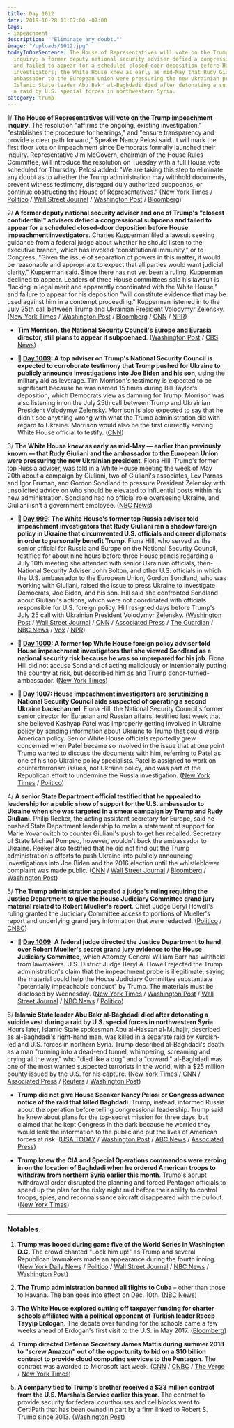```yaml
---
title: Day 1012
date: 2019-10-28 11:07:00 -07:00
tags:
- impeachment
description: '"Eliminate any doubt."'
image: "/uploads/1012.jpg"
todayInOneSentence: The House of Representatives will vote on the Trump impeachment
  inquiry; a former deputy national security adviser defied a congressional subpoena
  and failed to appear for a scheduled closed-door deposition before House impeachment
  investigators; the White House knew as early as mid-May that Rudy Giuliani and the
  ambassador to the European Union were pressuring the new Ukrainian president; and
  Islamic State leader Abu Bakr al-Baghdadi died after detonating a suicide vest during
  a raid by U.S. special forces in northwestern Syria.
category: trump
---
```


1/ **The House of Representatives will vote on the Trump impeachment inquiry**. The resolution "affirms the ongoing, existing investigation," "establishes the procedure for hearings," and "ensure transparency and provide a clear path forward," Speaker Nancy Pelosi said. It will mark the first floor vote on impeachment since Democrats formally launched their inquiry. Representative Jim McGovern, chairman of the House Rules Committee, will introduce the resolution on Tuesday with a full House vote scheduled for Thursday. Pelosi added: "We are taking this step to eliminate any doubt as to whether the Trump administration may withhold documents, prevent witness testimony, disregard duly authorized subpoenas, or continue obstructing the House of Representatives." ([New York Times](https://www.nytimes.com/2019/10/28/us/politics/trump-impeachment-subpoena-house.html) / [Politico](https://www.politico.com/news/2019/10/28/house-to-vote-on-resolution-establishing-next-steps-in-impeachment-inquiry-000302) / [Wall Street Journal](https://www.wsj.com/articles/impeachment-witness-fails-to-appear-waits-for-court-ruling-11572280661) / [Washington Post](https://www.washingtonpost.com/politics/trump-impeachment-inquiry-live-updates/2019/10/28/4d316e64-f96a-11e9-8190-6be4deb56e01_story.html) / [Bloomberg](https://www.bloomberg.com/news/articles/2019-10-28/witness-will-defy-subpoena-until-court-rules-impeachment-update))

2/ **A former deputy national security adviser and one of Trump's "closest confidential" advisers defied a congressional subpoena and failed to appear for a scheduled closed-door deposition before House impeachment investigators**. Charles Kupperman filed a lawsuit seeking guidance from a federal judge about whether he should listen to the executive branch, which has invoked "constitutional immunity," or to Congress. "Given the issue of separation of powers in this matter, it would be reasonable and appropriate to expect that all parties would want judicial clarity," Kupperman said. Since there has not yet been a ruling, Kupperman declined to appear. Leaders of three House committees said his lawsuit is "lacking in legal merit and apparently coordinated with the White House," and failure to appear for his deposition "will constitute evidence that may be used against him in a contempt proceeding." Kupperman listened in to the July 25th call between Trump and Ukrainian President Volodymyr Zelensky. ([New York Times](https://www.nytimes.com/2019/10/25/us/politics/kupperman-subpoena-impeachment-trump.html) / [Washington Post](https://www.washingtonpost.com/politics/2019/10/26/former-top-trump-aide-asks-court-rule-whether-he-must-testify-impeachment-inquiry/) / [Bloomberg](https://www.bloomberg.com/news/articles/2019-10-26/impeachment-panels-threaten-contempt-if-official-defies-subpoena) / [CNN](https://www.cnn.com/2019/10/28/politics/charles-kupperman-no-show-deposition/index.html) / [NPR](https://www.npr.org/2019/10/28/773524571/bolton-deputy-wants-court-ruling-before-he-talks-in-trump-impeachment-inquiry))

* **Tim Morrison, the National Security Council's Europe and Eurasia director, still plans to appear if subpoenaed**. ([Washington Post](https://www.washingtonpost.com/politics/trump-impeachment-inquiry-live-updates/2019/10/28/4d316e64-f96a-11e9-8190-6be4deb56e01_story.html) / [CBS News](https://www.cbsnews.com/news/trump-impeachment-inquiry-first-white-house-official-plans-to-testify-in-impeachment-inquiry-if-subpoenaed/))

* **📌 [Day 1009](https://whatthefuckjusthappenedtoday.com/2019/10/25/day-1009/#2-a-top-adviser-on-trumps-national-s): A top adviser on Trump's National Security Council is expected to corroborate testimony that Trump pushed for Ukraine to publicly announce investigations into Joe Biden and his son**, using the military aid as leverage. Tim Morrison's testimony is expected to be significant because he was named 15 times during Bill Taylor's deposition, which Democrats view as damning for Trump. Morrison was also listening in on the July 25th call between Trump and Ukrainian President Volodymyr Zelensky. Morrison is also expected to say that he didn't see anything wrong with what the Trump administration did with regard to Ukraine. Morrison would also be the first currently serving White House official to testify. ([CNN](https://www.cnn.com/2019/10/24/politics/white-house-official-impeachment-inquiry-testimony/index.html))

3/ **The White House knew as early as mid-May — earlier than previously known — that Rudy Giuliani and the ambassador to the European Union were pressuring the new Ukrainian president**. Fiona Hill, Trump's former top Russia adviser, was told in a White House meeting the week of May 20th about a campaign by Giuliani, two of Giuliani's associates, Lev Parnas and Igor Fruman, and Gordon Sondland to pressure President Zelensky with unsolicited advice on who should be elevated to influential posts within his new administration. Sondland had no official role overseeing Ukraine, and Giuliani isn't a government employee. ([NBC News](https://www.nbcnews.com/politics/trump-impeachment-inquiry/white-house-told-may-ukraine-president-zelenskiy-s-concerns-about-n1072776))

* **📌 [Day 999](https://whatthefuckjusthappenedtoday.com/2019/10/15/day-999/#1-the-white-houses-former-top-russia): The White House's former top Russia adviser told impeachment investigators that Rudy Giuliani ran a shadow foreign policy in Ukraine that circumvented U.S. officials and career diplomats in order to personally benefit Trump**. Fiona Hill, who served as the senior official for Russia and Europe on the National Security Council, testified for about nine hours before three House panels regarding a July 10th meeting she attended with senior Ukrainian officials, then-National Security Adviser John Bolton, and other U.S. officials in which the U.S. ambassador to the European Union, Gordon Sondland, who was working with Giuliani, raised the issue to press Ukraine to investigate Democrats, Joe Biden, and his son. Hill said she confronted Sondland about Giuliani's actions, which were not coordinated with officials responsible for U.S. foreign policy. Hill resigned days before Trump's July 25 call with Ukrainian President Volodymyr Zelensky. ([Washington Post](https://www.washingtonpost.com/national-security/trumps-former-top-russia-adviser-to-testify-in-house-impeachment-probe/2019/10/14/e6015c1c-ee34-11e9-8693-f487e46784aa_story.html) / [Wall Street Journal](https://www.wsj.com/articles/former-top-russia-adviser-fiona-hill-set-to-testify-on-capitol-hill-about-ukraine-11571057396) / [CNN](https://edition.cnn.com/2019/10/14/politics/who-is-fiona-hill/index.html) / [Associated Press](https://apnews.com/2a3d4894a69d4f24814f3fd66e49a2e9) / [The Guardian](https://www.theguardian.com/us-news/2019/oct/14/fiona-hill-russia-trump-impeachment-inquiry-ukraine) / [NBC News](https://www.nbcnews.com/politics/trump-impeachment-inquiry/trump-s-former-top-russia-aide-set-testify-impeachment-inqiury-n1065676) / [Vox](https://www.vox.com/2019/10/15/20915579/trump-impeachment-ukraine-fiona-hill-whistleblower) / [NPR](https://www.npr.org/2019/10/14/769927362/trumps-former-russia-adviser-set-to-testify-as-part-of-impeachment-inquiry))

* **📌 [Day 1000](https://whatthefuckjusthappenedtoday.com/2019/10/16/day-1000/#a-former-top-white-house-foreign-pol): A former top White House foreign policy adviser told House impeachment investigators that she viewed Sondland as a national security risk because he was so unprepared for his job**. Fiona Hill did not accuse Sondland of acting maliciously or intentionally putting the country at risk, but described him as and Trump donor-turned-ambassador. ([New York Times](https://www.nytimes.com/2019/10/16/us/politics/gordon-sondland-intelligence-risk.html))

* **📌 [Day 1007](https://whatthefuckjusthappenedtoday.com/2019/10/23/day-1007/#4-house-impeachment-investigators-ar): House impeachment investigators are scrutinizing a National Security Council aide suspected of operating a second Ukraine backchannel**. Fiona Hill, the National Security Council's former senior director for Eurasian and Russian affairs, testified last week that she believed Kashyap Patel was improperly getting involved in Ukraine policy by sending information about Ukraine to Trump that could warp American policy. Senior White House officials reportedly grew concerned when Patel became so involved in the issue that at one point Trump wanted to discuss the documents with him, referring to Patel as one of his top Ukraine policy specialists. Patel is assigned to work on counterterrorism issues, not Ukraine policy, and was part of the Republican effort to undermine the Russia investigation. ([New York Times](https://www.nytimes.com/2019/10/23/us/politics/kash-patel-ukraine.html) / [Politico](https://www.politico.com/news/2019/10/23/nunes-protege-ukraine-trump-055837))

4/ **A senior State Department official testified that he appealed to leadership for a public show of support for the U.S. ambassador to Ukraine when she was targeted in a smear campaign by Trump and Rudy Giuliani**. Philip Reeker, the acting assistant secretary for Europe, said he pushed State Department leadership to make a statement of support for Marie Yovanovitch to counter Giuliani's push to get her recalled. Secretary of State Michael Pompeo, however, wouldn't back the ambassador to Ukraine. Reeker also testified that he did not find out the Trump administration's efforts to push Ukraine into publicly announcing investigations into Joe Biden and the 2016 election until the whistleblower complaint was made public. ([CNN](https://www.cnn.com/2019/10/26/politics/philip-reeker-impeachment-deposition/) / [Wall Street Journal](https://www.wsj.com/articles/reeker-testifies-top-officials-blocked-show-of-support-for-ousted-ambassador--11572108104?shareToken=st0fafdb0c975f4d5a8324dadd81778090) / [Bloomberg](https://www.bloomberg.com/news/articles/2019-10-26/trump-impeachment-inquiry-has-rare-saturday-hearing-with-envoy) / [Washington Post](https://www.washingtonpost.com/national-security/diplomat-who-tried-to-squash-smear-campaign-against-colleague-to-testify-in-trump-impeachment-inquiry/2019/10/25/9b8361c0-f74a-11e9-ad8b-85e2aa00b5ce_story.html))

5/ **The Trump administration appealed a judge's ruling requiring the Justice Department to give the House Judiciary Committee grand jury material related to Robert Mueller's report**. Chief Judge Beryl Howell's ruling granted the Judiciary Committee access to portions of Mueller's report and underlying grand jury information that were redacted. ([Politico](https://www.politico.com/news/2019/10/28/donald-trump-muller-grand-jury-material-059893) / [CNBC](https://www.cnbc.com/2019/10/28/justice-department-to-appeal-ruling-forcing-it-to-turn-over-mueller-materials.html))

* **📌 [Day 1009](https://whatthefuckjusthappenedtoday.com/2019/10/25/day-1009/#1-a-federal-judge-directed-the-justi): A federal judge directed the Justice Department to hand over Robert Mueller's secret grand jury evidence to the House Judiciary Committee**, which Attorney General William Barr has withheld from lawmakers. U.S. District Judge Beryl A. Howell rejected the Trump administration's claim that the impeachment probe is illegitimate, saying the material could help the House Judiciary Committee substantiate "potentially impeachable conduct" by Trump. The materials must be disclosed by Wednesday. ([New York Times](https://www.nytimes.com/2019/10/25/us/politics/house-impeachment-subpoenas.html) / [Washington Post](https://www.washingtonpost.com/local/legal-issues/us-judge-orders-mueller-grand-jury-materials-released-to-house-judiciary-committee-in-impeachment-inquiry/2019/10/25/18e60278-f75d-11e9-a285-882a8e386a96_story.html) / [Wall Street Journal](https://www.wsj.com/articles/mueller-grand-jury-materials-must-be-transmitted-to-congress-judge-rules-11572034351) / [NBC News](https://www.nbcnews.com/politics/trump-impeachment-inquiry/federal-judge-orders-justice-department-turn-over-mueller-grand-jury-n1072226) / [Politico](https://www.politico.com/news/2019/10/25/judge-rules-doj-must-turn-over-mueller-grand-jury-material-to-house-democrats-000299))

6/ **Islamic State leader Abu Bakr al-Baghdadi died after detonating a suicide vest during a raid by U.S. special forces in northwestern Syria**. Hours later, Islamic State spokesman Abu al-Hassan al-Muhajir, described as al-Baghdadi's right-hand man, was killed in a separate raid by Kurdish-led and U.S. forces in northern Syria. Trump described al-Baghdadi's death as a man "running into a dead-end tunnel, whimpering, screaming and crying all the way," who "died like a dog" and a "coward." al-Baghdadi was one of the most wanted suspected terrorists in the world, with a $25 million bounty issued by the U.S. for his capture. ([New York Times](https://www.nytimes.com/2019/10/27/world/middleeast/al-baghdadi-dead.html) / [CNN](https://www.cnn.com/politics/live-news/baghdadi-monday-dle-intl/index.html) / [Associated Press](https://apnews.com/2c2c48e64f934d329c72a7af3dc284b1) / [Reuters](https://www.reuters.com/article/us-mideast-crisis-baghdadi-idUSKBN1X602N) / [Washington Post](https://www.washingtonpost.com/politics/whimpering-screaming-and-crying-a-beautiful-dog-trumps-bombastic-account-of-the-baghdadi-raid/2019/10/27/c50c3444-f8cc-11e9-9534-e0dbcc9f5683_story.html))

* **Trump did not give House Speaker Nancy Pelosi or Congress advance notice of the raid that killed Baghdadi**. Trump, instead, informed Russia about the operation before telling congressional leadership. Trump said he knew about plans for the top-secret mission for three days, but claimed that he kept Congress in the dark because he worried they would leak the information to the public and put the lives of American forces at risk. ([USA TODAY](https://www.usatoday.com/story/news/politics/2019/10/27/abu-bakr-al-baghdadi-killed-trump-withheld-details-democrats/2478353001/) / [Washington Post](https://www.washingtonpost.com/politics/pelosi-says-trump-notified-russians-of-baghdadis-apparent-death-before-telling-congressional-leaders/2019/10/27/d73bf418-f8ce-11e9-8190-6be4deb56e01_story.html?utm_source=reddit.com) / [ABC News](https://www.washingtonpost.com/politics/pelosi-says-trump-notified-russians-of-baghdadis-apparent-death-before-telling-congressional-leaders/2019/10/27/d73bf418-f8ce-11e9-8190-6be4deb56e01_story.html?utm_source=reddit.com) / [Associated Press](https://time.com/5711752/nancy-pelosi-trump-isis-raid-russia/?utm_source=reddit.com))

* **Trump knew the CIA and Special Operations commandos were zeroing in on the location of Baghdadi when he ordered American troops to withdraw from northern Syria earlier this month**. Trump's abrupt withdrawal order disrupted the planning and forced Pentagon officials to speed up the plan for the risky night raid before their ability to control troops, spies, and reconnaissance aircraft disappeared with the pullout. ([New York Times](https://www.nytimes.com/2019/10/27/us/politics/baghdadi-isis-leader-trump.html))

---

### Notables.

1. **Trump was booed during game five of the World Series in Washington D.C.** The crowd chanted "Lock him up!" as Trump and several Republican lawmakers made an appearance during the fourth inning. ([New York Daily News](https://www.nydailynews.com/news/national/ny-president-trump-world-series-game-5-melania-republican-lawmakers-20191028-d7vpr2mklra3jehftrxss67n2u-story.html) / [Politico](https://www.politico.com/news/2019/10/27/boos-chant-trump-world-series-059714) / [Wall Street Journal](https://www.wsj.com/articles/trump-attends-world-seriesand-gets-booed-11572230049) / [NBC News](https://www.nbcnews.com/politics/donald-trump/trump-showered-boos-chants-lock-him-world-series-game-n1072626) / [Washington Post](https://www.washingtonpost.com/sports/nationals/president-trump-attends-game-5-of-the-world-series-at-nationals-park/2019/10/27/ccee6622-f91d-11e9-8906-ab6b60de9124_story.html))

2. **The Trump administration banned all flights to Cuba** – other than those to Havana. The ban goes into effect on Dec. 10th. ([NBC News](https://www.nbcnews.com/news/latino/u-s-bans-all-flights-cuba-outside-havana-latest-crackdown-n1072306))

3. **The White House explored cutting off taxpayer funding for charter schools affiliated with a political opponent of Turkish leader Recep Tayyip Erdogan**. The debate over funding for the schools came a few weeks ahead of Erdogan's first visit to the U.S. in May 2017. ([Bloomberg](https://www.bloomberg.com/news/articles/2019-10-28/trump-explored-cutting-grants-for-schools-tied-to-erdogan-foe))

4. **Trump directed Defense Secretary James Mattis during summer 2018 to "screw Amazon" out of the opportunity to bid on a $10 billion contract to provide cloud computing services to the Pentagon**. The contract was awarded to Microsoft last week. ([CNN](https://www.cnn.com/2019/10/26/politics/amazon-donald-trump-jim-mattis-pentagon-contract/) / [CNBC](https://www.cnbc.com/2019/10/25/microsoft-wins-major-defense-cloud-contract-beating-out-amazon.html) / [The Verge](https://www.theverge.com/2019/10/25/20700698/microsoft-pentagon-contract-jedi-cloud-amazon-details) / [New York Times](https://www.nytimes.com/2019/10/25/technology/dod-jedi-contract.html))

5. **A company tied to Trump's brother received a $33 million contract from the U.S. Marshals Service earlier this year**. The contract to provide security for federal courthouses and cellblocks went to CertiPath that has been owned in part by a firm linked to Robert S. Trump since 2013. ([Washington Post](https://www.washingtonpost.com/politics/company-with-ties-to-trumps-brother-robert-awarded-33-million-government-contract/2019/10/26/f67164d2-f688-11e9-829d-87b12c2f85dd_story.html))
